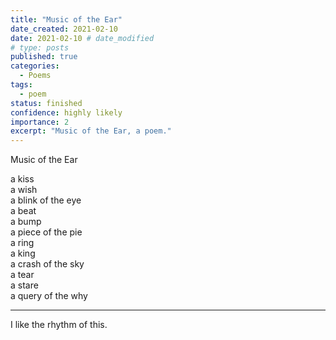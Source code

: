 ```yaml
---
title: "Music of the Ear"
date_created: 2021-02-10
date: 2021-02-10 # date_modified
# type: posts
published: true
categories:
  - Poems
tags:
  - poem
status: finished
confidence: highly likely
importance: 2
excerpt: "Music of the Ear, a poem."
---
```


Music of the Ear

a kiss  
a wish  
a blink of the eye  
a beat  
a bump  
a piece of the pie  
a ring  
a king  
a crash of the sky  
a tear  
a stare  
a query of the why  

---

I like the rhythm of this.